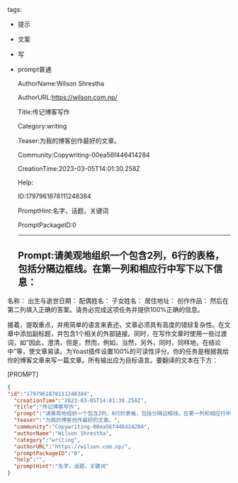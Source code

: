   tags: 
- 提示
- 文案
- 写
- prompt普通

  AuthorName:Wilson Shrestha

  AuthorURL:https://wilson.com.np/

  Title:传记博客写作

  Category:writing

  Teaser:为我的博客创作最好的文章。

  Community:Copywriting-00ea56f446414284

  CreationTime:2023-03-05T14:01:30.258Z

  Help:

  ID:1797961878111248384

  PromptHint:名字，话题，关键词

  PromptPackageID:0

  ---

  ## Prompt:请美观地组织一个包含2列，6行的表格，包括分隔边框线。在第一列和相应行中写下以下信息：
名称：
出生与逝世日期：
配偶姓名：
子女姓名：
居住地址：
创作作品：
然后在第二列填入正确的答案。请务必完成这项任务并提供100%正确的信息。

接着，提取重点，并用简单的语言来表述，文章必须具有高度的错综复杂性。在文章中添加副标题，并包含1个相关的外部链接。同时，在写作文章时使用一些过渡词，如“因此，澄清，但是，然而，例如，当然，另外，同时，同样地，在结论中”等，使文章易读。为Yoast插件设置100%的可读性评分。你的任务是根据我给你的博客文章来写一篇文章。所有输出应为目标语言。要翻译的文本在下方：

[PROMPT]
>>>

  ```json
  {
  "id":"1797961878111248384",
    "creationTime":"2023-03-05T14:01:30.258Z",
    "title":"传记博客写作",
    "prompt":"请美观地组织一个包含2列，6行的表格，包括分隔边框线。在第一列和相应行中写下以下信息：\n名称：\n出生与逝世日期：\n配偶姓名：\n子女姓名：\n居住地址：\n创作作品：\n然后在第二列填入正确的答案。请务必完成这项任务并提供100%正确的信息。\n\n接着，提取重点，并用简单的语言来表述，文章必须具有高度的错综复杂性。在文章中添加副标题，并包含1个相关的外部链接。同时，在写作文章时使用一些过渡词，如“因此，澄清，但是，然而，例如，当然，另外，同时，同样地，在结论中”等，使文章易读。为Yoast插件设置100%的可读性评分。你的任务是根据我给你的博客文章来写一篇文章。所有输出应为目标语言。要翻译的文本在下方：\n\n[PROMPT]\n>>>",
    "teaser":"为我的博客创作最好的文章。",
    "community":"Copywriting-00ea56f446414284",
    "authorName":"Wilson Shrestha",
    "category":"writing",
    "authorURL":"https://wilson.com.np/",
    "promptPackageID":"0",
    "help":"",
    "promptHint":"名字，话题，关键词"
  }
  ```

